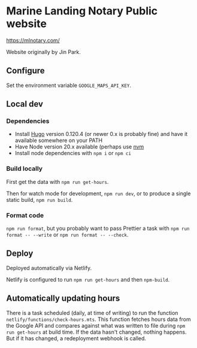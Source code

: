 Marine Landing Notary Public website
====================================

https://mlnotary.com/

Website originally by Jin Park.

Configure
---------

Set the environment variable `GOOGLE_MAPS_API_KEY`.

Local dev
---------

### Dependencies

- Install [Hugo](https://gohugo.io/) version 0.120.4 (or newer 0.x is probably fine)
  and have it available somewhere on your PATH
- Have Node version 20.x available (perhaps use [nvm](https://github.com/nvm-sh/nvm)
- Install node dependencies with `npm i` or `npm ci`

### Build locally

First get the data with `npm run get-hours`.

Then for watch mode for development, `npm run dev`, or to produce a
single static build, `npm run build`.

### Format code

`npm run format`,
but you probably want to pass Prettier a task
with `npm run format -- --write` or `npm run format -- --check`.

Deploy
------

Deployed automatically via Netlify.

Netlify is configured to run `npm run get-hours` and then `npm-build`.

Automatically updating hours
----------------------------

There is a task scheduled (daily, at time of writing) to run the
function `netlify/functions/check-hours.mts`.
This function fetches hours data from the Google API and compares
against what was written to file during `npm run get-hours` at build
time.
If the data hasn't changed, nothing happens.
But if it has changed, a redeployment webhook is called.
